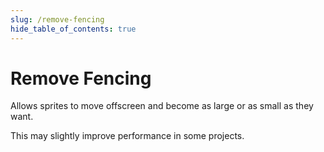 ```yaml
---
slug: /remove-fencing
hide_table_of_contents: true
---
```


# Remove Fencing

Allows sprites to move offscreen and become as large or as small as they want.

This may slightly improve performance in some projects.
